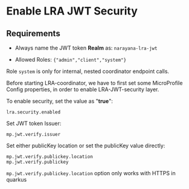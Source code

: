 Enable LRA JWT Security
=======================


Requirements
------------

* Always name the JWT token **Realm** as: `narayana-lra-jwt`

* Allowed Roles: `{"admin","client","system"}`

Role `system` is only for internal, nested coordinator endpoint calls. 

Before starting LRA-coordinator, we have to first set some MicroProfile Config properties, in order to enable LRA-JWT-security layer.


To enable security, set the value as "**true**":

	lra.security.enabled
	
Set JWT token Issuer:

	mp.jwt.verify.issuer

Set either publicKey location or set the publicKey value directly:
    
	mp.jwt.verify.publickey.location
	mp.jwt.verify.publickey
	
`mp.jwt.verify.publickey.location` option only works with HTTPS in quarkus
